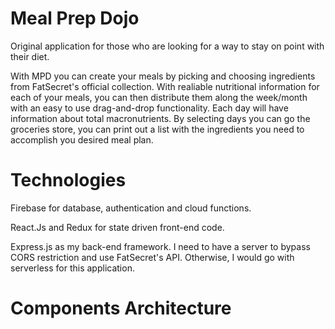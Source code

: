 # Meal Prep Dojo

Original application for those who are looking for a way to stay on point with their diet.

With MPD you can create your meals by picking and choosing ingredients from FatSecret's official collection. With realiable nutritional information for each of your meals, you can then distribute them along the week/month with an easy to use drag-and-drop functionality. Each day will have information about total macronutrients. By selecting days you can go the groceries store, you can print out a list with the ingredients you need to accomplish you desired meal plan.

# Technologies

Firebase for database, authentication and cloud functions.

React.Js and Redux for state driven front-end code.

Express.js as my back-end framework. I need to have a server to bypass CORS restriction and use FatSecret's API. Otherwise, I would go with serverless for this application.

# Components Architecture


